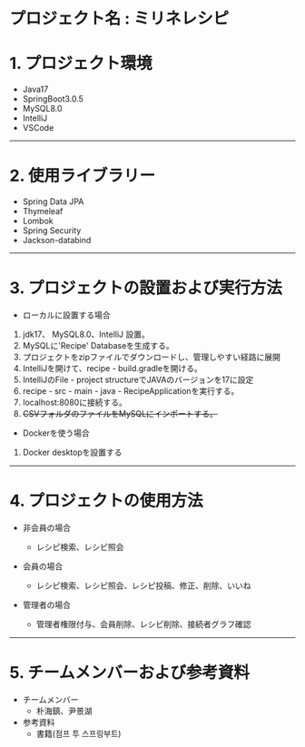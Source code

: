 プロジェクト名 : ミリネレシピ
===


# 1. プロジェクト環境

* Java17
* SpringBoot3.0.5
* MySQL8.0
* IntelliJ
* VSCode

***

# 2. 使用ライブラリー

* Spring Data JPA
* Thymeleaf
* Lombok
* Spring Security
* Jackson-databind

***

# 3. プロジェクトの設置および実行方法

* ローカルに設置する場合
 1. jdk17、 MySQL8.0、IntelliJ 設置。
 2. MySQLに'Recipe' Databaseを生成する。
 3. プロジェクトをzipファイルでダウンロードし、管理しやすい経路に展開
 4. IntelliJを開けて、recipe - build.gradleを開ける。
 5. IntelliJのFile - project structureでJAVAのバージョンを17に設定
 6. recipe - src - main - java - RecipeApplicationを実行する。
 7. localhost:8080に接続する。
 8. ~~CSVフォルダのファイルをMySQLにインポートする。~~

* Dockerを使う場合
 1. Docker desktopを設置する
 


***

# 4. プロジェクトの使用方法

* 非会員の場合
  * レシピ検索、レシピ照会

* 会員の場合
  * レシピ検索、レシピ照会、レシピ投稿、修正、削除、いいね
 
* 管理者の場合
  * 管理者権限付与、会員削除、レシピ削除、接続者グラフ確認
  
***

# 5. チームメンバーおよび参考資料
  * チームメンバー
    * 朴海鎮、尹景湖
  * 参考資料
    * 書籍(점프 투 스프링부트)
